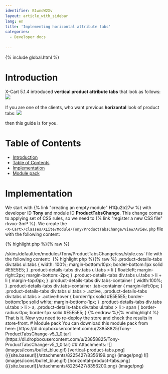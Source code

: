 ```yaml
---
identifier: B1wnoW2Xv
layout: article_with_sidebar
lang: en
title: 'Implementing horizontal attribute tabs'
categories:
  - Developer docs

---
```


{% include global.html %}

# Introduction

X-Cart 5.1.4 introduced **vertical product attribute tabs** that look as follows:![]({{site.baseurl}}/attachments/8225427/8356199.png)

If you are one of the clients, who want previous **horizontal** look of product tabs: ![]({{site.baseurl}}/attachments/8225427/8356200.png)

then this guide is for you.

# Table of Contents

*   [Introduction](#introduction)
*   [Table of Contents](#table-of-contents)
*   [Implementation](#implementation)
*   [Module pack](#module-pack)

# Implementation

We start with {% link "creating an empty module" H1Qu2b27w %} with developer ID **Tony** and module ID **ProductTabsChange**. This change comes to applying set of CSS rules, so we need to {% link "register a new CSS file" rkvxo-3mP %}. We create the  
`<X-Cart>/classes/XLite/Module/Tony/ProductTabsChange/View/AView.php` file with the following content: 

{% highlight php %}{% raw %}
<?php
// vim: set ts=4 sw=4 sts=4 et:

namespace XLite\Module\Tony\ProductTabsChange\View;

/**
 * Abstract widget
 */
abstract class AView extends \XLite\View\AView implements \XLite\Base\IDecorator
{
    protected function getThemeFiles($adminZone = null)
    {
        $list = parent::getThemeFiles($adminZone);

        $list[static::RESOURCE_CSS][] = 'modules/Tony/ProductTabsChange/css/style.css';

        return $list;
    }
}
{% endraw %}{% endhighlight %}

and then create the `<X-Cart>/skins/default/en/modules/Tony/ProductTabsChange/css/style.css` file with the following content: 

{% highlight php %}{% raw %}
.product-details-tabs div.tabs ul.tabs {
    width: 100%;
    margin-bottom:10px;
    border-bottom:1px solid #E5E5E5;
}

.product-details-tabs div.tabs ul.tabs > li {
    float:left;
    margin-right:2px;
    margin-bottom:-2px;
}

.product-details-tabs div.tabs ul.tabs > li + li {
    margin-top:0px;
}

.product-details-tabs div.tabs-container {
    width:100%;
}

.product-details-tabs div.tabs-container .tab-container {
    margin-left:0px;
}

.product-details-tabs div.tabs ul.tabs > .active,
.product-details-tabs div.tabs ul.tabs > .active:hover {
    border:1px solid #E5E5E5;
    border-bottom:1px solid white;
    margin-bottom:-1px;
}

.product-details-tabs div.tabs ul.tabs > li > a, .product-details-tabs div.tabs ul.tabs > li > span {
    border-radius:0px;
    border:1px solid #E5E5E5;
}
{% endraw %}{% endhighlight %}

That is it. Now you need to re-deploy the store and check the results in store-front.

# Module pack

You can download this module pack from here: [https://dl.dropboxusercontent.com/u/23858825/Tony-ProductTabsChange-v5_1_0.tar](https://dl.dropboxusercontent.com/u/23858825/Tony-ProductTabsChange-v5_1_0.tar)

## Attachments:

![](images/icons/bullet_blue.gif) [vertical-product-tabs.png]({{site.baseurl}}/attachments/8225427/8356199.png) (image/png)  
![](images/icons/bullet_blue.gif) [horizontal-product-tabs.png]({{site.baseurl}}/attachments/8225427/8356200.png) (image/png)